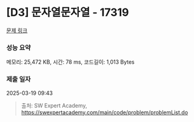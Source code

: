 # [D3] 문자열문자열 - 17319 

[문제 링크](https://swexpertacademy.com/main/code/problem/problemDetail.do?contestProbId=AYgEiwbKy48DFARP) 

### 성능 요약

메모리: 25,472 KB, 시간: 78 ms, 코드길이: 1,013 Bytes

### 제출 일자

2025-03-19 09:43



> 출처: SW Expert Academy, https://swexpertacademy.com/main/code/problem/problemList.do